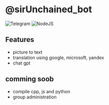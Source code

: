 
# @sirUnchained_bot

![Telegram](https://img.shields.io/badge/Telegram-2CA5E0?style=for-the-badge&logo=telegram&logoColor=white)
![NodeJS](https://img.shields.io/badge/node.js-6DA55F?style=for-the-badge&logo=node.js&logoColor=white)


## Features

- picture to text
- translation using google, microsoft, yandex
- chat gpt

## comming soob
- compile cpp, js and python
- group administration

